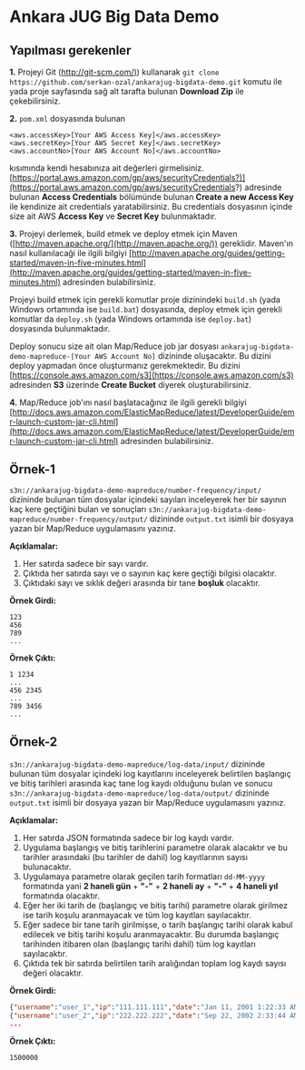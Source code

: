 Ankara JUG Big Data Demo
======================

Yapılması gerekenler
-----------

**1.** Projeyi Git ([http://git-scm.com/)](http://git-scm.com/)) kullanarak `git clone https://github.com/serkan-ozal/ankarajug-bigdata-demo.git` komutu ile yada proje sayfasında sağ alt tarafta bulunan **Download Zip** ile çekebilirsiniz. 

**2.** `pom.xml` dosyasında bulunan 

~~~
<aws.accessKey>[Your AWS Access Key]</aws.accessKey>
<aws.secretKey>[Your AWS Secret Key]</aws.secretKey>
<aws.accountNo>[Your AWS Account No]</aws.accountNo>
~~~

kısımında kendi hesabınıza ait değerleri girmelisiniz. [https://portal.aws.amazon.com/gp/aws/securityCredentials?)](https://portal.aws.amazon.com/gp/aws/securityCredentials?) adresinde bulunan **Access Credentials** bölümünde bulunan **Create a new Access Key** ile kendinize ait credentials yaratabilirsiniz. Bu credentials dosyasının içinde size ait AWS **Access Key** ve **Secret Key** bulunmaktadır.

**3.** Projeyi derlemek, build etmek ve deploy etmek için Maven ([http://maven.apache.org/](http://maven.apache.org/)) gereklidir. Maven'ın nasıl kullanılacaği ile ilgili bilgiyi [http://maven.apache.org/guides/getting-started/maven-in-five-minutes.html](http://maven.apache.org/guides/getting-started/maven-in-five-minutes.html) adresinden bulabilirsiniz.

Projeyi build etmek için gerekli komutlar proje dizinindeki `build.sh` (yada Windows ortamında ise `build.bat`) dosyasında, deploy etmek için gerekli komutlar da `deploy.sh` (yada Windows ortamında ise `deploy.bat`) dosyasında bulunmaktadır.

Deploy sonucu size ait olan Map/Reduce job jar dosyası `ankarajug-bigdata-demo-mapreduce-[Your AWS Account No]` dizininde oluşacaktır. Bu dizini deploy yapmadan önce oluşturmanız gerekmektedir. Bu dizini [https://console.aws.amazon.com/s3](https://console.aws.amazon.com/s3) adresinden **S3** üzerinde **Create Bucket** diyerek oluşturabilirsiniz.

**4.** Map/Reduce job'ını nasıl başlatacağınız ile ilgili gerekli bilgiyi [http://docs.aws.amazon.com/ElasticMapReduce/latest/DeveloperGuide/emr-launch-custom-jar-cli.html](http://docs.aws.amazon.com/ElasticMapReduce/latest/DeveloperGuide/emr-launch-custom-jar-cli.html) adresinden bulabilirsiniz.

<a name="Sample_1"></a>
Örnek-1
-----------
`s3n://ankarajug-bigdata-demo-mapreduce/number-frequency/input/` dizininde bulunan tüm dosyalar içindeki sayıları inceleyerek her bir sayının kaç kere geçtiğini bulan ve sonuçları `s3n://ankarajug-bigdata-demo-mapreduce/number-frequency/output/` dizininde `output.txt` isimli bir dosyaya yazan bir Map/Reduce uygulamasını yazınız. 



**Açıklamalar:**

1. Her satırda sadece bir sayı vardır. 
2. Çıktıda her satırda sayı ve o sayının kaç kere geçtiği bilgisi olacaktır. 
3. Çıktıdaki sayı ve sıklık değeri arasında bir tane **boşluk** olacaktır. 

**Örnek Girdi:**

~~~~ 
123
456
789
...
~~~~

**Örnek Çıktı:**

~~~
1 1234
...
456 2345
...
789 3456
...
~~~

<a name="Sample_2"></a>
Örnek-2
-----------
`s3n://ankarajug-bigdata-demo-mapreduce/log-data/input/` dizininde bulunan tüm dosyalar içindeki log kayıtlarını inceleyerek belirtilen başlangıç ve bitiş tarihleri arasında kaç tane log kaydı olduğunu bulan ve sonucu  `s3n://ankarajug-bigdata-demo-mapreduce/log-data/output/` dizininde `output.txt` isimli bir dosyaya yazan bir Map/Reduce uygulamasını yazınız. 

**Açıklamalar:**

1. Her satırda JSON formatında sadece bir log kaydı vardır. 
2. Uygulama başlangış ve bitiş tarihlerini parametre olarak alacaktır ve bu tarihler arasındaki (bu tarihler de dahil) log kayıtlarının sayısı bulunacaktır. 
3. Uygulamaya parametre olarak geçilen tarih formatları `dd-MM-yyyy` formatında yani **2 haneli gün** + **"-"** + **2 haneli ay** + **"-"** + **4 haneli yıl** formatında olacaktır.  
4. Eğer her iki tarih de (başlangıç ve bitiş tarihi) parametre olarak girilmez ise tarih koşulu aranmayacak ve tüm log kayıtları sayılacaktır.
5. Eğer sadece bir tane tarih girilmişse, o tarih başlangıç tarihi olarak kabul edilecek ve bitiş tarihi koşulu aranmayacaktır. Bu durumda başlangıç tarihinden itibaren olan (başlangıç tarihi dahil) tüm log kayıtları sayılacaktır.  
6. Çıktıda tek bir satırda belirtilen tarih aralığından toplam log kaydı sayısı değeri olacaktır.

**Örnek Girdi:**

~~~~ json
{"username":"user_1","ip":"111.111.111","date":"Jan 11, 2001 1:22:33 AM"}
{"username":"user_2","ip":"222.222.222","date":"Sep 22, 2002 2:33:44 AM"}
...
~~~~

**Örnek Çıktı:**

~~~
1500000
~~~
